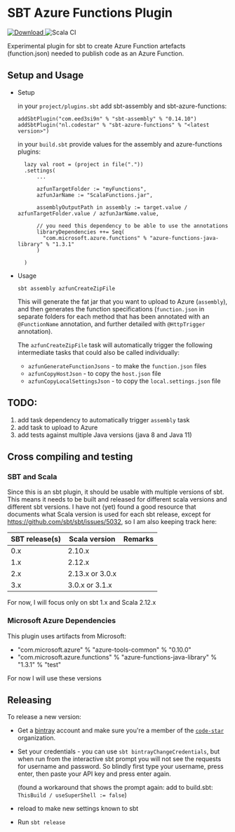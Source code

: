 # SBT Azure Functions Plugin 
[ ![Download](https://api.bintray.com/packages/code-star/sbt-azure-functions/sbt-azure-functions/images/download.svg) ](https://bintray.com/code-star/sbt-azure-functions/sbt-azure-functions/_latestVersion)
![Scala CI](https://github.com/code-star/sbt-azure-functions-plugin/workflows/Scala%20CI/badge.svg)

Experimental plugin for sbt to create Azure Function artefacts (function.json) needed to publish code as an Azure Function.

## Setup and Usage

* Setup
  
    in your `project/plugins.sbt` add sbt-assembly and sbt-azure-functions:
  
      addSbtPlugin("com.eed3si9n" % "sbt-assembly" % "0.14.10")
      addSbtPlugin("nl.codestar" % "sbt-azure-functions" % "<latest version>")

    in your `build.sbt` provide values for the assembly and azure-functions plugins:

        lazy val root = (project in file("."))
        .settings(
            ...
        
            azfunTargetFolder := "myFunctions",
            azfunJarName := "ScalaFunctions.jar",
        
            assemblyOutputPath in assembly := target.value / azfunTargetFolder.value / azfunJarName.value,
        
            // you need this dependency to be able to use the annotations
            libraryDependencies ++= Seq(
              "com.microsoft.azure.functions" % "azure-functions-java-library" % "1.3.1"
            )
        
        )

* Usage

    `sbt assembly azfunCreateZipFile`

    This will generate the fat jar that you want to upload to Azure (`assembly`), and then generates the function
    specifications (`function.json` in separate folders for each method that has been annotated with an `@FunctionName`
    annotation, and further detailed with `@HttpTrigger` annotation).
  
    The `azfunCreateZipFile` task will automatically trigger the following intermediate tasks that could also be
    called individually:
  
    * `azfunGenerateFunctionJsons` - to make the `function.json` files
    * `azfunCopyHostJson` - to copy the `host.json` file
    * `azfunCopyLocalSettingsJson` - to copy the `local.settings.json` file

## TODO: 
1. add task dependency to automatically trigger `assembly` task
1. add task to upload to Azure
1. add tests against multiple Java versions (java 8 and Java 11)


## Cross compiling and testing
### SBT and Scala
Since this is an sbt plugin, it should be usable with multiple versions of sbt. This means it needs to be built and
released for different scala versions and different sbt versions. I have not (yet) found a good resource that documents
what Scala version is used for each sbt release, except for https://github.com/sbt/sbt/issues/5032, 
so I am also keeping track here:

| SBT release(s)| Scala version     | Remarks                                          |
|---------------|-------------------|--------------------------------------------------|
| 0.x           | 2.10.x            |
| 1.x           | 2.12.x            |
| 2.x           | 2.13.x or 3.0.x   |
| 3.x           | 3.0.x or 3.1.x    |

For now, I will focus only on sbt 1.x and Scala 2.12.x

### Microsoft Azure Dependencies
This plugin uses artifacts from Microsoft:
* "com.microsoft.azure" % "azure-tools-common" % "0.10.0"
* "com.microsoft.azure.functions" % "azure-functions-java-library" % "1.3.1" % "test"

For now I will use these versions

## Releasing
To release a new version:
* Get a [bintray](https://bintray.com) account and make sure you're a member of the [`code-star`](https://bintray.com/code-star) organization.
* Set your credentials - you can use `sbt bintrayChangeCredentials`, but when run from the interactive sbt prompt
  you will not see the requests for username and password. So blindly first type your username, press enter, then
  paste your API key and press enter again.

    (found a workaround that shows the prompt again: add to build.sbt: `ThisBuild / useSuperShell := false`)
* reload to make new settings known to sbt
* Run `sbt release`

